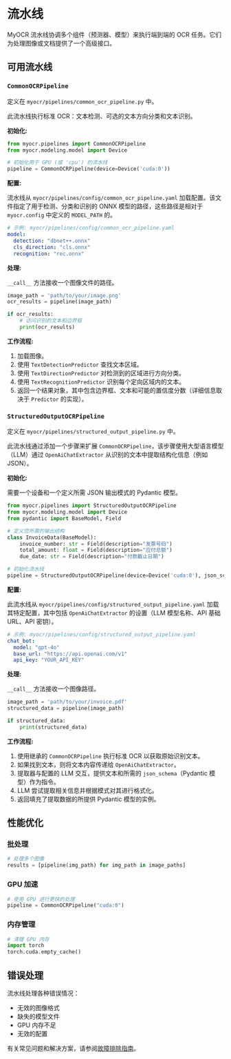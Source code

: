 # 流水线

MyOCR 流水线协调多个组件（预测器、模型）来执行端到端的 OCR 任务。它们为处理图像或文档提供了一个高级接口。

## 可用流水线

###  `CommonOCRPipeline`

定义在 `myocr/pipelines/common_ocr_pipeline.py` 中。

此流水线执行标准 OCR：文本检测、可选的文本方向分类和文本识别。

**初始化:**

```python
from myocr.pipelines import CommonOCRPipeline
from myocr.modeling.model import Device

# 初始化用于 GPU (或 'cpu') 的流水线
pipeline = CommonOCRPipeline(device=Device('cuda:0'))
```

**配置:**

流水线从 `myocr/pipelines/config/common_ocr_pipeline.yaml` 加载配置。该文件指定了用于检测、分类和识别的 ONNX 模型的路径，这些路径是相对于 `myocr.config` 中定义的 `MODEL_PATH` 的。

```yaml
# 示例: myocr/pipelines/config/common_ocr_pipeline.yaml
model:
  detection: "dbnet++.onnx"
  cls_direction: "cls.onnx"
  recognition: "rec.onnx"
```

**处理:**

`__call__` 方法接收一个图像文件的路径。

```python
image_path = 'path/to/your/image.png'
ocr_results = pipeline(image_path)

if ocr_results:
    # 访问识别的文本和边界框
    print(ocr_results)
```

**工作流程:**

1.  加载图像。
2.  使用 `TextDetectionPredictor` 查找文本区域。
3.  使用 `TextDirectionPredictor` 对检测到的区域进行方向分类。
4.  使用 `TextRecognitionPredictor` 识别每个定向区域内的文本。
5.  返回一个结果对象，其中包含边界框、文本和可能的置信度分数（详细信息取决于 `Predictor` 的实现）。

###  `StructuredOutputOCRPipeline`

定义在 `myocr/pipelines/structured_output_pipeline.py` 中。

此流水线通过添加一个步骤来扩展 `CommonOCRPipeline`，该步骤使用大型语言模型（LLM）通过 `OpenAiChatExtractor` 从识别的文本中提取结构化信息（例如 JSON）。

**初始化:**

需要一个设备和一个定义所需 JSON 输出模式的 Pydantic 模型。

```python
from myocr.pipelines import StructuredOutputOCRPipeline
from myocr.modeling.model import Device
from pydantic import BaseModel, Field

# 定义您所需的输出结构
class InvoiceData(BaseModel):
    invoice_number: str = Field(description="发票号码")
    total_amount: float = Field(description="应付总额")
    due_date: str = Field(description="付款截止日期")

# 初始化流水线
pipeline = StructuredOutputOCRPipeline(device=Device('cuda:0'), json_schema=InvoiceData)
```

**配置:**

此流水线从 `myocr/pipelines/config/structured_output_pipeline.yaml` 加载其特定配置，其中包括 `OpenAiChatExtractor` 的设置（LLM 模型名称、API 基础 URL、API 密钥）。

```yaml
# 示例: myocr/pipelines/config/structured_output_pipeline.yaml
chat_bot:
  model: "gpt-4o"
  base_url: "https://api.openai.com/v1"
  api_key: "YOUR_API_KEY"
```

**处理:**

`__call__` 方法接收一个图像路径。

```python
image_path = 'path/to/your/invoice.pdf'
structured_data = pipeline(image_path)

if structured_data:
    print(structured_data)
```

**工作流程:**

1.  使用继承的 `CommonOCRPipeline` 执行标准 OCR 以获取原始识别文本。
2.  如果找到文本，则将文本内容传递给 `OpenAiChatExtractor`。
3.  提取器与配置的 LLM 交互，提供文本和所需的 `json_schema`（Pydantic 模型）作为指令。
4.  LLM 尝试提取相关信息并根据模式对其进行格式化。
5.  返回填充了提取数据的所提供 Pydantic 模型的实例。


## 性能优化

### 批处理

```python
# 处理多个图像
results = [pipeline(img_path) for img_path in image_paths]
```

### GPU 加速

```python
# 使用 GPU 进行更快的处理
pipeline = CommonOCRPipeline("cuda:0")
```

### 内存管理

```python
# 清理 GPU 内存
import torch
torch.cuda.empty_cache()
```

## 错误处理

流水线处理各种错误情况：

- 无效的图像格式
- 缺失的模型文件
- GPU 内存不足
- 无效的配置

有关常见问题和解决方案，请参阅[故障排除指南](../faq.md)。 